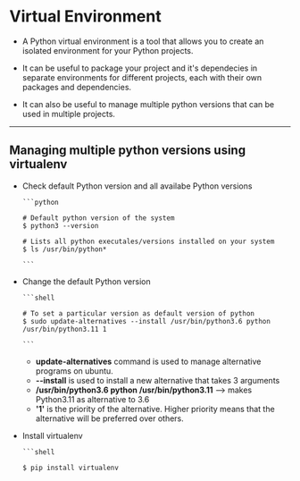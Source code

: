 # Virtual Environment

* A Python virtual environment is a tool that allows you to create an isolated environment for your Python projects.

* It can be useful to package your project and it's dependecies in separate environments for different projects, each with their own packages and dependencies.

* It can also be useful to manage multiple python versions that can be used in multiple projects.

---

## Managing multiple python versions using virtualenv

* Check default Python version and all availabe Python versions

      ```python

      # Default python version of the system
      $ python3 --version

      # Lists all python executales/versions installed on your system
      $ ls /usr/bin/python*

      ```

* Change the default Python version

      ```shell

      # To set a particular version as default version of python
      $ sudo update-alternatives --install /usr/bin/python3.6 python /usr/bin/python3.11 1

      ```

  * **update-alternatives** command is used to manage alternative programs on ubuntu.
  * **--install** is used to install a new alternative that takes 3 arguments
  * **/usr/bin/python3.6 python /usr/bin/python3.11** --> makes Python3.11 as alternative to 3.6
  * **'1'** is the priority of the alternative. Higher priority means that the alternative will be preferred over others.
  

* Install virtualenv

      ```shell

      $ pip install virtualenv
